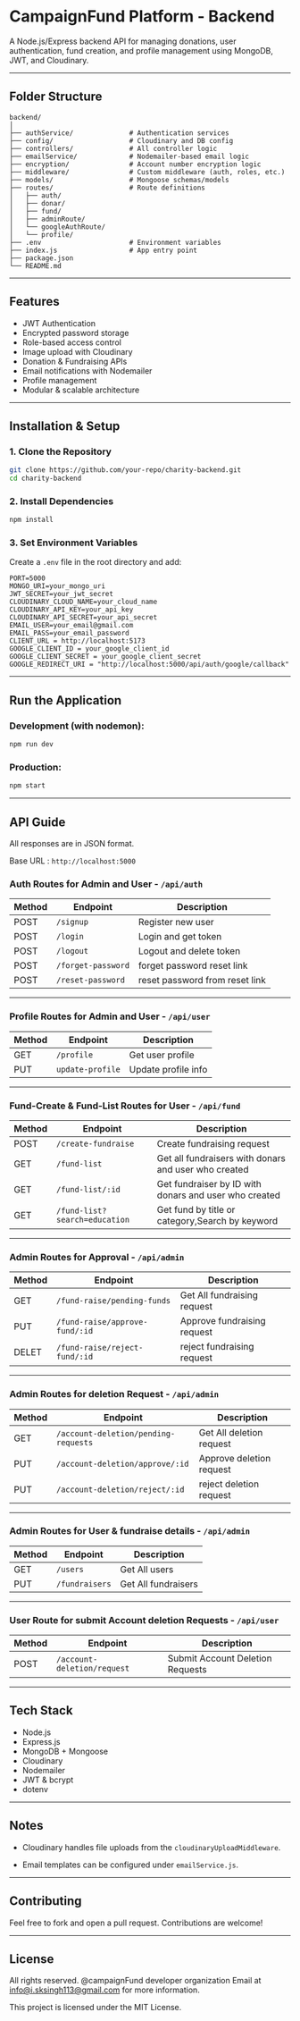 
#  CampaignFund Platform - Backend

A Node.js/Express backend API for managing donations, user authentication, fund creation, and profile management using MongoDB, JWT, and Cloudinary.

---

##  Folder Structure

```
backend/
│
├── authService/              # Authentication services
├── config/                   # Cloudinary and DB config
├── controllers/              # All controller logic
├── emailService/             # Nodemailer-based email logic
├── encryption/               # Account number encryption logic
├── middleware/               # Custom middleware (auth, roles, etc.)
├── models/                   # Mongoose schemas/models
├── routes/                   # Route definitions
│   ├── auth/
│   ├── donar/
│   ├── fund/
│   ├── adminRoute/
│   └── googleAuthRoute/
│   └── profile/
├── .env                      # Environment variables
├── index.js                  # App entry point
├── package.json
└── README.md
```

---

##  Features

- JWT Authentication
- Encrypted password storage
- Role-based access control
- Image upload with Cloudinary
- Donation & Fundraising APIs
- Email notifications with Nodemailer
- Profile management
- Modular & scalable architecture

---

##  Installation & Setup

### 1. Clone the Repository

```bash
git clone https://github.com/your-repo/charity-backend.git
cd charity-backend
```

### 2. Install Dependencies

```bash
npm install
```

### 3. Set Environment Variables

Create a `.env` file in the root directory and add:

```env
PORT=5000
MONGO_URI=your_mongo_uri
JWT_SECRET=your_jwt_secret
CLOUDINARY_CLOUD_NAME=your_cloud_name
CLOUDINARY_API_KEY=your_api_key
CLOUDINARY_API_SECRET=your_api_secret
EMAIL_USER=your_email@gmail.com
EMAIL_PASS=your_email_password
CLIENT_URL = http://localhost:5173
GOOGLE_CLIENT_ID = your_google_client_id
GOOGLE_CLIENT_SECRET = your_google_client_secret
GOOGLE_REDIRECT_URI = "http://localhost:5000/api/auth/google/callback"

```

---

##  Run the Application

### Development (with nodemon):

```bash
npm run dev
```

### Production:

```bash
npm start
```

---

##  API Guide

All responses are in JSON format.

Base URL : `http://localhost:5000`

###  Auth Routes for Admin and User - `/api/auth`

| Method | Endpoint       | Description           |
|--------|----------------|-----------------------|
| POST   | `/signup`    | Register new user     |
| POST   | `/login`       | Login and get token   |
| POST    | `/logout`      | Logout and delete token |
| POST    | `/forget-password`      | forget password reset link  |
| POST  | `/reset-password`        | reset password from reset link|

---

###  Profile Routes for Admin and User - `/api/user`

| Method | Endpoint         | Description              |
|--------|------------------|--------------------------|
| GET    | `/profile`              | Get user profile         |
| PUT    | `update-profile`        | Update profile info      |

---

###  Fund-Create & Fund-List Routes for User - `/api/fund`

| Method | Endpoint         | Description                  |
|--------|------------------|------------------------------|
| POST   | `/create-fundraise`     | Create fundraising request   |
| GET    | `/fund-list`      | Get all fundraisers  with donars and user who created    |
| GET    | `/fund-list/:id`    | Get fundraiser by ID with donars and user who created   |
| GET    | `/fund-list?search=education`|Get fund by title or category,Search by keyword  |
---

###  Admin Routes for Approval - `/api/admin`

| Method | Endpoint         | Description                  |
|--------|------------------|------------------------------|
| GET   | `/fund-raise/pending-funds`        | Get All fundraising request   |
| PUT   | `/fund-raise/approve-fund/:id`     | Approve fundraising request   |
| DELET | `/fund-raise/reject-fund/:id`      | reject fundraising request    |  

---

###  Admin Routes for deletion Request - `/api/admin`

| Method | Endpoint         | Description                  |
|--------|------------------|------------------------------|
| GET   | `/account-deletion/pending-requests`        | Get All deletion request   |
| PUT   | `/account-deletion/approve/:id`             | Approve deletion request   |
| PUT   | `/account-deletion/reject/:id`              | reject deletion request    |  

---
###  Admin Routes for User & fundraise details - `/api/admin`

| Method | Endpoint         | Description                  |
|--------|------------------|------------------------------|
| GET   | `/users`                   | Get All users         |
| PUT   | `/fundraisers`             | Get All fundraisers   | 

---
###  User Route for submit Account deletion Requests  - `/api/user`

| Method | Endpoint         | Description                  |
|--------|------------------|------------------------------|
| POST   | `/account-deletion/request`     | Submit Account Deletion Requests   |


---




##  Tech Stack

- Node.js
- Express.js
- MongoDB + Mongoose
- Cloudinary
- Nodemailer
- JWT & bcrypt
- dotenv

---
##  Notes


- Cloudinary handles file uploads from the `cloudinaryUploadMiddleware`.

- Email templates can be configured under `emailService.js`.

---

##  Contributing

Feel free to fork and open a pull request. Contributions are welcome!

---

##  License
All rights reserved. @campaignFund developer organization
Email at [info@i.sksingh113@gmail.com](mailto:i.sksingh113@gmail.com) for more information.

This project is licensed under the MIT License.
